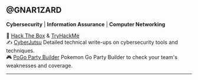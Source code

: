 <!-- Start of GitHub profile README -->

## @GNAR1ZARD 

**Cybersecurity** | **Information Assurance** | **Computer Networking** 

🏴 [Hack The Box](https://app.hackthebox.com/profile/1341160) & [TryHackMe](https://tryhackme.com/p/gnarizard)     
✍️ [CyberJutsu](https://gnar1zard.github.io/cyberjutsu/) Detailed technical write-ups on cybersecurity tools and techniques.  
🎮 [PoGo Party Builder](https://gnar1zard.github.io/PoGoPartyBuidl/) Pokemon Go Party Builder to check your team's weaknesses and coverage.

---

<!-- End of GitHub profile README -->
